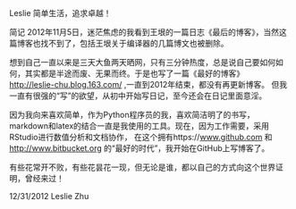 Leslie
简单生活，追求卓越！

简记
2012年11月5日，迷茫焦虑的我看到王垠的一篇日志《最后的博客》，当然这篇博客也找不到了，包括王垠关于编译器的几篇博文也被删除。

想到自己一直以来是三天大鱼两天晒网，只有三分钟热度，总是说自己要如何如何，其实都是半途而废、无果而终。于是也写了一篇《最好的博客》 http://leslie-chu.blog.163.com/ ,一直到2012年结束，都没有再更新博客。 但我一直有很强的“写”的欲望，从初中开始写日记，至今还会在日记里面意淫。

因为我向来喜欢简单，作为Python程序员的我，喜欢简洁明了的书写，markdown和latex的结合一直是我使用的工具。现在，因为工作需要，采用RStudio进行数值分析和文档协作， 在这个拥有https://www.github.com 和 http://www.bitbucket.org 的“最好的时代”，我开始在GitHub上写博客了。

有些花常开不败，有些花昙花一现，但无论是谁，都以自己的方式向这个世界证明，曾经来过！

12/31/2012 Leslie Zhu

